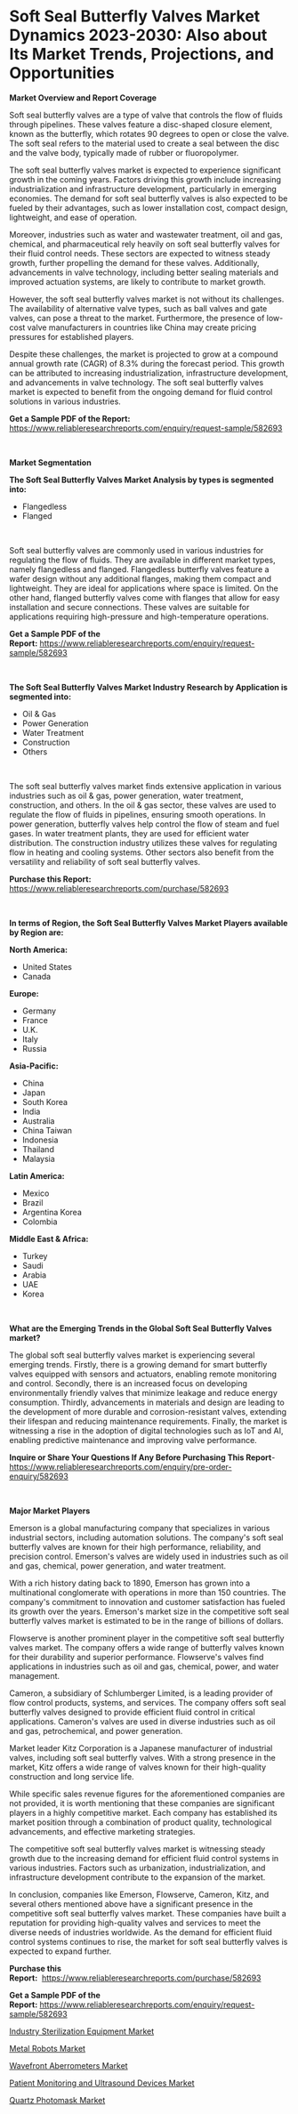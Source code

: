 <p><h1>Soft Seal Butterfly Valves Market Dynamics 2023-2030: Also about Its Market Trends, Projections, and Opportunities</h1></p><p><strong>Market Overview and Report Coverage</strong></p>
<p><p>Soft seal butterfly valves are a type of valve that controls the flow of fluids through pipelines. These valves feature a disc-shaped closure element, known as the butterfly, which rotates 90 degrees to open or close the valve. The soft seal refers to the material used to create a seal between the disc and the valve body, typically made of rubber or fluoropolymer.</p><p>The soft seal butterfly valves market is expected to experience significant growth in the coming years. Factors driving this growth include increasing industrialization and infrastructure development, particularly in emerging economies. The demand for soft seal butterfly valves is also expected to be fueled by their advantages, such as lower installation cost, compact design, lightweight, and ease of operation.</p><p>Moreover, industries such as water and wastewater treatment, oil and gas, chemical, and pharmaceutical rely heavily on soft seal butterfly valves for their fluid control needs. These sectors are expected to witness steady growth, further propelling the demand for these valves. Additionally, advancements in valve technology, including better sealing materials and improved actuation systems, are likely to contribute to market growth.</p><p>However, the soft seal butterfly valves market is not without its challenges. The availability of alternative valve types, such as ball valves and gate valves, can pose a threat to the market. Furthermore, the presence of low-cost valve manufacturers in countries like China may create pricing pressures for established players.</p><p>Despite these challenges, the market is projected to grow at a compound annual growth rate (CAGR) of 8.3% during the forecast period. This growth can be attributed to increasing industrialization, infrastructure development, and advancements in valve technology. The soft seal butterfly valves market is expected to benefit from the ongoing demand for fluid control solutions in various industries.</p></p>
<p><strong>Get a Sample PDF of the Report:</strong> <a href="https://www.reliableresearchreports.com/enquiry/request-sample/582693">https://www.reliableresearchreports.com/enquiry/request-sample/582693</a></p>
<p>&nbsp;</p>
<p><strong>Market Segmentation</strong></p>
<p><strong>The Soft Seal Butterfly Valves Market Analysis by types is segmented into:</strong></p>
<p><ul><li>Flangedless</li><li>Flanged</li></ul></p>
<p>&nbsp;</p>
<p><p>Soft seal butterfly valves are commonly used in various industries for regulating the flow of fluids. They are available in different market types, namely flangedless and flanged. Flangedless butterfly valves feature a wafer design without any additional flanges, making them compact and lightweight. They are ideal for applications where space is limited. On the other hand, flanged butterfly valves come with flanges that allow for easy installation and secure connections. These valves are suitable for applications requiring high-pressure and high-temperature operations.</p></p>
<p><strong>Get a Sample PDF of the Report:</strong>&nbsp;<a href="https://www.reliableresearchreports.com/enquiry/request-sample/582693">https://www.reliableresearchreports.com/enquiry/request-sample/582693</a></p>
<p>&nbsp;</p>
<p><strong>The Soft Seal Butterfly Valves Market Industry Research by Application is segmented into:</strong></p>
<p><ul><li>Oil & Gas</li><li>Power Generation</li><li>Water Treatment</li><li>Construction</li><li>Others</li></ul></p>
<p>&nbsp;</p>
<p><p>The soft seal butterfly valves market finds extensive application in various industries such as oil & gas, power generation, water treatment, construction, and others. In the oil & gas sector, these valves are used to regulate the flow of fluids in pipelines, ensuring smooth operations. In power generation, butterfly valves help control the flow of steam and fuel gases. In water treatment plants, they are used for efficient water distribution. The construction industry utilizes these valves for regulating flow in heating and cooling systems. Other sectors also benefit from the versatility and reliability of soft seal butterfly valves.</p></p>
<p><strong>Purchase this Report:</strong>&nbsp; <a href="https://www.reliableresearchreports.com/purchase/582693">https://www.reliableresearchreports.com/purchase/582693</a></p>
<p>&nbsp;</p>
<p><strong>In terms of Region, the Soft Seal Butterfly Valves Market Players available by Region are:</strong></p>
<p>
    <p> <strong> North America: </strong>
        <ul>
            <li>United States</li>
            <li>Canada</li>
        </ul>
        </p> 
    <p> <strong> Europe: </strong>
        <ul>
            <li>Germany</li>
            <li>France</li>
            <li>U.K.</li>
            <li>Italy</li>
            <li>Russia</li>
        </ul>
        </p> 
    <p> <strong> Asia-Pacific: </strong>
        <ul>
            <li>China</li>
            <li>Japan</li>
            <li>South Korea</li>
            <li>India</li>
            <li>Australia</li>
            <li>China Taiwan</li>
            <li>Indonesia</li>
            <li>Thailand</li>
            <li>Malaysia</li>
        </ul>
        </p> 
    <p> <strong> Latin America: </strong>
        <ul>
            <li>Mexico</li>
            <li>Brazil</li>
            <li>Argentina Korea</li>
            <li>Colombia</li>
        </ul>
        </p> 
    <p> <strong> Middle East & Africa: </strong>
        <ul>
            <li>Turkey</li>
            <li>Saudi</li>
            <li>Arabia</li>
            <li>UAE</li>
            <li>Korea</li>
        </ul>
    </p>
    </p>
<p>&nbsp;</p>
<p><strong>What are the Emerging Trends in the Global Soft Seal Butterfly Valves market?</strong></p>
<p><p>The global soft seal butterfly valves market is experiencing several emerging trends. Firstly, there is a growing demand for smart butterfly valves equipped with sensors and actuators, enabling remote monitoring and control. Secondly, there is an increased focus on developing environmentally friendly valves that minimize leakage and reduce energy consumption. Thirdly, advancements in materials and design are leading to the development of more durable and corrosion-resistant valves, extending their lifespan and reducing maintenance requirements. Finally, the market is witnessing a rise in the adoption of digital technologies such as IoT and AI, enabling predictive maintenance and improving valve performance.</p></p>
<p><strong>Inquire or Share Your Questions If Any Before Purchasing This Report</strong>- <a href="https://www.reliableresearchreports.com/enquiry/pre-order-enquiry/582693">https://www.reliableresearchreports.com/enquiry/pre-order-enquiry/582693</a></p>
<p>&nbsp;</p>
<p><strong>Major Market Players</strong></p>
<p><p>Emerson is a global manufacturing company that specializes in various industrial sectors, including automation solutions. The company's soft seal butterfly valves are known for their high performance, reliability, and precision control. Emerson's valves are widely used in industries such as oil and gas, chemical, power generation, and water treatment.</p><p>With a rich history dating back to 1890, Emerson has grown into a multinational conglomerate with operations in more than 150 countries. The company's commitment to innovation and customer satisfaction has fueled its growth over the years. Emerson's market size in the competitive soft seal butterfly valves market is estimated to be in the range of billions of dollars.</p><p>Flowserve is another prominent player in the competitive soft seal butterfly valves market. The company offers a wide range of butterfly valves known for their durability and superior performance. Flowserve's valves find applications in industries such as oil and gas, chemical, power, and water management.</p><p>Cameron, a subsidiary of Schlumberger Limited, is a leading provider of flow control products, systems, and services. The company offers soft seal butterfly valves designed to provide efficient fluid control in critical applications. Cameron's valves are used in diverse industries such as oil and gas, petrochemical, and power generation.</p><p>Market leader Kitz Corporation is a Japanese manufacturer of industrial valves, including soft seal butterfly valves. With a strong presence in the market, Kitz offers a wide range of valves known for their high-quality construction and long service life.</p><p>While specific sales revenue figures for the aforementioned companies are not provided, it is worth mentioning that these companies are significant players in a highly competitive market. Each company has established its market position through a combination of product quality, technological advancements, and effective marketing strategies.</p><p>The competitive soft seal butterfly valves market is witnessing steady growth due to the increasing demand for efficient fluid control systems in various industries. Factors such as urbanization, industrialization, and infrastructure development contribute to the expansion of the market.</p><p>In conclusion, companies like Emerson, Flowserve, Cameron, Kitz, and several others mentioned above have a significant presence in the competitive soft seal butterfly valves market. These companies have built a reputation for providing high-quality valves and services to meet the diverse needs of industries worldwide. As the demand for efficient fluid control systems continues to rise, the market for soft seal butterfly valves is expected to expand further.</p></p>
<p><strong>Purchase this Report:</strong>&nbsp;&nbsp;<a href="https://www.reliableresearchreports.com/purchase/582693">https://www.reliableresearchreports.com/purchase/582693</a></p>
<p></p>
<p><strong>Get a Sample PDF of the Report:</strong>&nbsp;<a href="https://www.reliableresearchreports.com/enquiry/request-sample/582693">https://www.reliableresearchreports.com/enquiry/request-sample/582693</a></p>
<p><p><a href="https://www.linkedin.com/pulse/industry-sterilization-equipment-market-challenges-opportunities/">Industry Sterilization Equipment Market</a></p><p><a href="https://medium.com/@ebbakautzer/metal-robots-market-size-growth-forecast-2023-2030-09ec9e474704">Metal Robots Market</a></p><p><a href="https://www.linkedin.com/pulse/wavefront-aberrometers-market-size-share-global-analysis/">Wavefront Aberrometers Market</a></p><p><a href="https://www.linkedin.com/pulse/patient-monitoring-ultrasound-devices-market-challenges-opportunities/">Patient Monitoring and Ultrasound Devices Market</a></p><p><a href="https://medium.com/@angelageorge32/quartz-photomask-market-size-growth-forecast-2023-2030-5083c10cee6e">Quartz Photomask Market</a></p></p>
